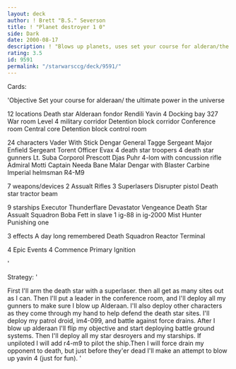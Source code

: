 ```yaml
---
layout: deck
author: ! Brett "B.S." Severson
title: ! "Planet destroyer 1 0"
side: Dark
date: 2000-08-17
description: ! "Blows up planets, uses set your course for alderan/the ultimate power in the universe objective. Has a powerful space fleet for high force drains."
rating: 3.5
id: 9591
permalink: "/starwarsccg/deck/9591/"
---
```

Cards: 

'Objective
Set your course for alderaan/ the ultimate power in the universe

12 locations
Death star
Alderaan
fondor
Rendili
Yavin 4
Docking bay 327
War room
Level 4 military corridor
Detention block corridor
Conference room
Central core
Detention block control room

24 characters
Vader With Stick
Dengar
General Tagge
Sergeant Major Enfield
Sergeant Torent
Officer Evax
4 death star troopers
4 death star gunners
Lt. Suba
Corporol Prescott
Djas Puhr
4-lom with concussion rifle
Admiral Motti
Captain Needa
Bane Malar
Dengar with Blaster Carbine
Imperial helmsman
R4-M9

7 weapons/devices
2 Assualt Rifles
3 Superlasers
Disrupter pistol
Death star tractor beam

9 starships
Executor
Thunderflare
Devastator
Vengeance
Death Star Assualt Squadron
Boba Fett in slave 1
ig-88 in ig-2000
Mist Hunter
Punishing one

3 effects
A day long remembered
Death Squadron
Reactor Terminal

4 Epic Events
4 Commence Primary Ignition



'

Strategy: '

First I'll arm the death star with a superlaser. then all get as many sites out as I can. Then I'll put a leader in the conference room, and I'll deploy all my gunners to make sure I blow up Alderaan. I'll also deploy other characters as they come through my hand to help defend the death star sites. I'll deploy my patrol droid, im4-099, and battle against force drains. After I blow up alderaan I'll flip my objective and start deploying battle ground systems. Then I'll deploy all my star desroyers and my starships. If unpiloted I will add r4-m9 to pilot the ship.Then I will force drain my opponent to death, but just before they'er dead I'll make an attempt to blow up yavin 4 (just for fun). '
